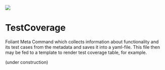 ![](https://img.shields.io/pypi/v/foliantcontrib.test_coverage.svg)

# TestCoverage

Foliant Meta Command which collects information about functionality and its test cases from the metadata and saves it into a yaml-file. This file then may be fed to a template to render test coverage table, for example.

(under construction)
